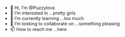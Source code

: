 - 👋 Hi, I’m @Puzzylova
- 👀 I’m interested in ...pretty girls
- 🌱 I’m currently learning ...too much
- 💞️ I’m looking to collaborate on ...something pleasing
- 📫 How to reach me ...here

<!---
Puzzylova/Puzzylova is a ✨ special ✨ repository because its `README.md` (this file) appears on your GitHub profile.
You can click the Preview link to take a look at your changes.
--->
